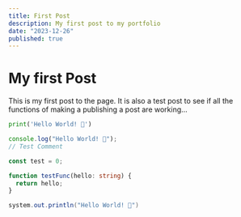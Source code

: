 ```yaml
---
title: First Post
description: My first post to my portfolio
date: "2023-12-26"
published: true
---
```


# My first Post

This is my first post to the page. It is also a test post to see if all the functions of making a publishing a post are working...

```python
print('Hello World! 👋')
```

```ts
console.log("Hello World! 👋");
// Test Comment

const test = 0;

function testFunc(hello: string) {
  return hello;
}
```

```java
system.out.println("Hello World! 👋")
```
